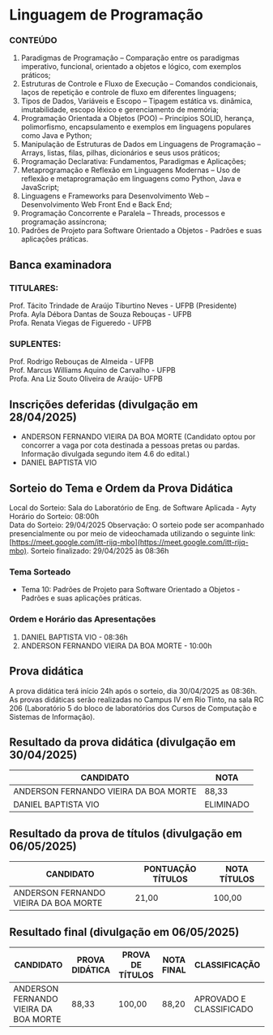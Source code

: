 # Linguagem de Programação

### CONTEÚDO
01. Paradigmas de Programação – Comparação entre os paradigmas imperativo, funcional, orientado a objetos e lógico, com exemplos práticos;<br>
02. Estruturas de Controle e Fluxo de Execução – Comandos condicionais, laços de repetição e controle de fluxo em diferentes linguagens;<br>
03. Tipos de Dados, Variáveis e Escopo – Tipagem estática vs. dinâmica, imutabilidade, escopo léxico e gerenciamento de memória;<br>
04. Programação Orientada a Objetos (POO) – Princípios SOLID, herança, polimorfismo, encapsulamento e exemplos em linguagens populares como Java e Python;<br>
05. Manipulação de Estruturas de Dados em Linguagens de Programação – Arrays, listas, filas, pilhas, dicionários e seus usos práticos;<br>
06. Programação Declarativa: Fundamentos, Paradigmas e Aplicações;<br>
07. Metaprogramação e Reflexão em Linguagens Modernas – Uso de reflexão e metaprogramação em linguagens como Python, Java e JavaScript;<br>
08. Linguagens e Frameworks para Desenvolvimento Web – Desenvolvimento Web Front End e Back End;<br>
09. Programação Concorrente e Paralela – Threads, processos e programação assíncrona;<br>
10. Padrões de Projeto para Software Orientado a Objetos - Padrões e suas aplicações práticas.

## Banca examinadora

### TITULARES:
Prof. Tácito Trindade de Araújo Tiburtino Neves - UFPB (Presidente)<br>
Profa. Ayla Débora Dantas de Souza Rebouças - UFPB<br>
Profa. Renata Viegas de Figueredo - UFPB<br>

### SUPLENTES:
Prof. Rodrigo Rebouças de Almeida - UFPB<br>
Prof. Marcus Williams Aquino de Carvalho - UFPB<br>
Profa. Ana Liz Souto Oliveira de Araújo- UFPB<br>

## Inscrições deferidas (divulgação em 28/04/2025)

- ANDERSON FERNANDO VIEIRA DA BOA MORTE (Candidato optou por concorrer a vaga por cota destinada a pessoas pretas ou pardas. Informação divulgada segundo item 4.6 do edital.)
- DANIEL BAPTISTA VIO

## Sorteio do Tema e Ordem da Prova Didática

Local do Sorteio: Sala do Laboratório de Eng. de Software Aplicada - Ayty<br>
Horário do Sorteio: 08:00h<br>
Data do Sorteio: 29/04/2025
Observação: O sorteio pode ser acompanhado presencialmente ou por meio de videochamada utilizando o seguinte link: [https://meet.google.com/itt-rijq-mbo](https://meet.google.com/itt-rijq-mbo).
Sorteio finalizado: 29/04/2025 às 08:36h

### Tema Sorteado

- Tema 10: Padrões de Projeto para Software Orientado a Objetos - Padrões e suas aplicações práticas.

### Ordem e Horário das Apresentações

1. DANIEL BAPTISTA VIO - 08:36h
2. ANDERSON FERNANDO VIEIRA DA BOA MORTE - 10:00h

## Prova didática 

A prova didática terá início 24h após o sorteio, dia 30/04/2025 as 08:36h.<br>
As provas didáticas serão realizadas no Campus IV em Rio Tinto, na sala RC 206 (Laboratório 5 do bloco de laboratórios dos Cursos de Computação e Sistemas de Informação).

## Resultado da prova didática (divulgação em 30/04/2025)

| CANDIDATO  | NOTA |
| ------------- | ------------- |
| ANDERSON FERNANDO VIEIRA DA BOA MORTE | 88,33 |
| DANIEL BAPTISTA VIO  | ELIMINADO  |

## Resultado da prova de títulos (divulgação em 06/05/2025)

| CANDIDATO  | PONTUAÇÃO TÍTULOS | NOTA TÍTULOS |
| ------------- | ------------- | ------------- |
| ANDERSON FERNANDO VIEIRA DA BOA MORTE | 21,00 | 100,00 |

## Resultado final (divulgação em 06/05/2025)

| CANDIDATO  | PROVA DIDÁTICA | PROVA DE TÍTULOS | NOTA FINAL | CLASSIFICAÇÃO 
| ------------- | ------------- | ------------- | ------------- | ------------- |
| ANDERSON FERNANDO VIEIRA DA BOA MORTE | 88,33 | 100,00 | 88,20 | APROVADO E CLASSIFICADO |
